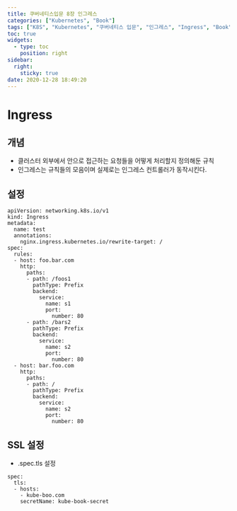 ```yaml
---
title: 쿠버네티스입문 8장 인그레스
categories: ["Kubernetes", "Book"]
tags: ["K8S", "Kubernetes", "쿠버네티스 입문", "인그레스", "Ingress", "Book", "동양북스", "90가지 예제로 배우는 컨테이너 관리 자동화 표준"] 
toc: true
widgets:
  - type: toc
    position: right
sidebar:
  right:
    sticky: true
date: 2020-12-28 18:49:20
---
```


# Ingress

## 개념
- 클러스터 외부에서 안으로 접근하는 요청들을 어떻게 처리할지 정의해둔 규칙
- 인그레스는 규칙들의 모음이며 실제로는 인그레스 컨트롤러가 동작시킨다.

## 설정
~~~
apiVersion: networking.k8s.io/v1
kind: Ingress
metadata:
  name: test
  annotations:
    nginx.ingress.kubernetes.io/rewrite-target: /
spec:
  rules:
  - host: foo.bar.com
    http:
      paths:
      - path: /foos1
        pathType: Prefix
        backend:
          service:
            name: s1
            port:
              number: 80
      - path: /bars2
        pathType: Prefix
        backend:
          service:
            name: s2
            port:
              number: 80
  - host: bar.foo.com      
    http:
      paths:
      - path: /
        pathType: Prefix
        backend:      
          service:
            name: s2
            port:
              number: 80  
~~~

## SSL 설정
- .spec.tls 설정
~~~
spec:
  tls:
  - hosts:
    - kube-boo.com
    secretName: kube-book-secret
~~~
